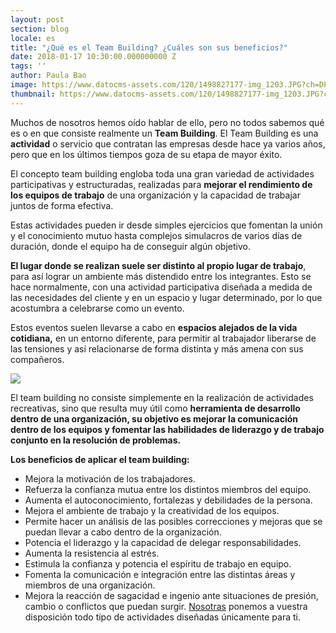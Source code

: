 ```yaml
---
layout: post
section: blog
locale: es
title: "¿Qué es el Team Building? ¿Cuáles son sus beneficios?"
date: 2018-01-17 10:30:00.000000000 Z
tags: ''
author: Paula Bao
image: https://www.datocms-assets.com/120/1498827177-img_1203.JPG?ch=DPR%2CWidth&auto=format&w=1024&fm=pjpg
thumbnail: https://www.datocms-assets.com/120/1498827177-img_1203.JPG?ch=DPR%2CWidth&auto=format&w=105&fm=pjpg
---
```


Muchos de nosotros hemos oído hablar de ello, pero no todos sabemos qué es o en que consiste realmente un **Team Building**. El Team Building es una **actividad** o servicio que contratan las empresas desde hace ya varios años, pero que en los últimos tiempos goza de su etapa de mayor éxito.

<!--more-->

El concepto team building engloba toda una gran variedad de actividades participativas y estructuradas, realizadas para **mejorar el rendimiento de los equipos de trabajo** de una organización y la capacidad de trabajar juntos de forma efectiva.

Estas actividades pueden ir desde simples ejercicios que fomentan la unión y el conocimiento mutuo hasta complejos simulacros de varios días de duración, donde el equipo ha de conseguir algún objetivo.

**El lugar donde se realizan suele ser distinto al propio lugar de trabajo**, para así lograr un ambiente más distendido entre los integrantes. Esto se hace normalmente, con una actividad participativa diseñada a medida de las necesidades del cliente y en un espacio y lugar determinado, por lo que acostumbra a celebrarse como un evento.

Estos eventos suelen llevarse a cabo en **espacios alejados de la vida cotidiana,** en un entorno diferente, para permitir al trabajador liberarse de las tensiones y así relacionarse de forma distinta y más amena con sus compañeros.

![](https://www.datocms-assets.com/120/1509445797-action-2277292_960_720.jpg?ch=DPR%2CWidth&auto=format)

El team building no consiste simplemente en la realización de actividades recreativas, sino que resulta muy útil como **herramienta de desarrollo dentro de una organización, su objetivo es mejorar la comunicación dentro de los equipos y fomentar las habilidades de liderazgo y de trabajo conjunto en la resolución de problemas.**

**Los beneficios de aplicar el team building:**
-	Mejora la motivación de los trabajadores.
-	Refuerza la confianza mutua entre los distintos miembros del equipo.
-	Aumenta el autoconocimiento, fortalezas y debilidades de la persona.
-	Mejora el ambiente de trabajo y la creatividad de los equipos.
-	Permite hacer un análisis de las posibles correcciones y mejoras que se puedan llevar a cabo dentro de la organización.
-	Potencia el liderazgo y la capacidad de delegar responsabilidades.
-	Aumenta la resistencia al estrés.
-	Estimula la confianza y potencia el espíritu de trabajo en equipo.
-	Fomenta la comunicación e integración entre las distintas áreas y miembros de una organización.
-	Mejora la reacción de sagacidad e ingenio ante situaciones de presión, cambio o conflictos que puedan surgir.
[Nosotras](http://www.thegreenvintage.com/es/team-building/) ponemos a vuestra disposición todo tipo de actividades diseñadas únicamente para ti.  

